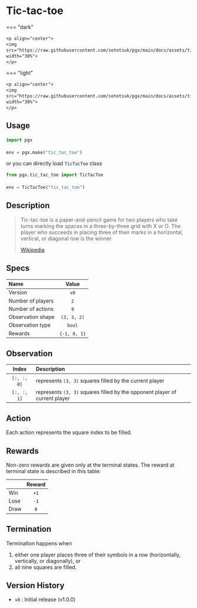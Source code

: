 # Tic-tac-toe

=== "dark" 

    <p align="center">
    <img src="https://raw.githubusercontent.com/sotetsuk/pgx/main/docs/assets/tic_tac_toe_dark.gif" width="30%">
    </p>

=== "light" 

    <p align="center">
    <img src="https://raw.githubusercontent.com/sotetsuk/pgx/main/docs/assets/tic_tac_toe_light.gif" width="30%">
    </p>


## Usage

```py
import pgx

env = pgx.make("tic_tac_toe")
```

or you can directly load `TicTacToe` class

```py
from pgx.tic_tac_toe import TicTacToe

env = TicTacToe("tic_tac_toe")
```

## Description

> Tic-tac-toe is a paper-and-pencil game for two players who take turns marking the spaces in a three-by-three grid with X or O. The player who succeeds in placing three of their marks in a horizontal, vertical, or diagonal row is the winner. 
> 
> [Wikipedia](https://en.wikipedia.org/wiki/Tic-tac-toe)

## Specs

| Name | Value |
|:---|:----:|
| Version | `v0` |
| Number of players | `2` |
| Number of actions | `9` |
| Observation shape | `(3, 3, 2)` |
| Observation type | `bool` |
| Rewards | `{-1, 0, 1}` |

## Observation


| Index | Description |
|:---:|:----|
| `[:, :, 0]` | represents `(3, 3)` squares filled by the current player |
| `[:, :, 1]` | represents `(3, 3)` squares filled by the opponent player of current player |

## Action
Each action represents the square index to be filled.

## Rewards
Non-zero rewards are given only at the terminal states.
The reward at terminal state is described in this table:

| | Reward |
|:---|:----:|
| Win | `+1` |
| Lose | `-1` |
| Draw | `0` |

## Termination

Termination happens when 

1. either one player places three of their symbols in a row (horizontally, vertically, or diagonally), or 
2. all nine squares are filled.


## Version History

- `v0` : Initial release (v1.0.0)
